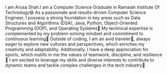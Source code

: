 I am Arusa Shah.I am a Computer Science Graduate in Ramaiah Institute Of Technology😄
As a passionate and results-driven Computer Science Engineer, I possess a strong foundation in key areas such as Data Structures and Algorithms (DSA), Java, Python, Object-Oriented Programming (OOP), and Operating Systems💮
My technical expertise is complemented by my problem-solving mindset and commitment to continuous learning🦋
Outside of coding, I am an avid traveler🗻, always eager to explore new cultures and perspectives, which enriches my creativity and adaptability. Additionally, I have a deep appreciation for sports, which instills in me the values of teamwork, discipline, and resilience🍃
I am excited to leverage my skills and diverse interests to contribute to dynamic teams and tackle complex challenges in the tech industry🤎
